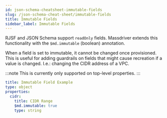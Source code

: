```yaml
---
id: json-schema-cheatsheet-immutable-fields
slug: /json-schema-cheat-sheet/immutable-fields
title: Immutable Fields
sidebar_label: Immutable Fields
---
```


RJSF and JSON Schema support `readOnly` fields. Massdriver extends this functionality with the `$md.immutable` (boolean) annotation.

When a field is set to immutable, it cannot be changed once provisioned. This is useful for adding guardrails on fields that might cause recreation if a value is changed. I.e.: changing the CIDR address of a VPC.

:::note
This is currently only supported on top-level properties.
:::


```yaml
title: Immutable Field Example
type: object
properties:
  cidr:
    title: CIDR Range
    $md.immutable: true
    type: string
```
